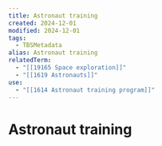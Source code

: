 ```yaml
---
title: Astronaut training
created: 2024-12-01
modified: 2024-12-01
tags:
  - TBSMetadata
alias: Astronaut training
relatedTerm:
  - "[[19165 Space exploration]]"
  - "[[1619 Astronauts]]"
use:
  - "[[1614 Astronaut training program]]"
---
```

# Astronaut training
